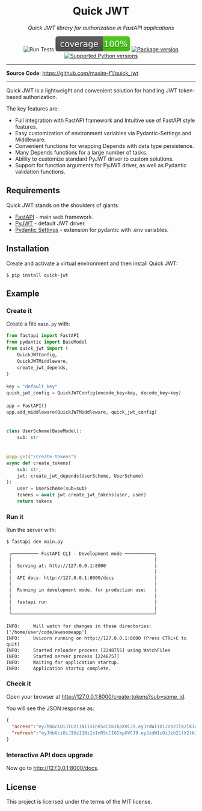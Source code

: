<h1 align="center">Quick JWT</h1>
<p align="center">
    <em>Quick JWT library for authorization in FastAPI applications</em>
</p>

<p align="center">
<img alt="Run Tests" src="https://github.com/maxim-f1/quick_jwt/actions/workflows/tests.yml/badge.svg">

<img alt="Coverage" src="https://github.com/maxim-f1/quick_jwt/blob/master/coverage.svg?raw=true">

<a href="https://pypi.org/project/fastapi" target="_blank">
    <img src="https://img.shields.io/pypi/v/quick-jwt?color=%234c1&label=pypi%20package" alt="Package version">
</a>

<a href="https://pypi.org/project/fastapi" target="_blank">
    <img src="https://img.shields.io/pypi/pyversions/quick-jwt.svg?color=%234c1" alt="Supported Python versions">
</a>
</p>

---

**Source Code**: <a href="https://github.com/maxim-f1/quick_jwt" target="_blank">https://github.com/maxim-f1/quick_jwt</a>

---

Quick JWT is a lightweight and convenient solution for handling JWT token-based authorization.

The key features are:
* Full integration with FastAPI framework and Intuitive use of FastAPI style features.
* Easy customization of environment variables via Pydantic-Settings and Middleware.
* Convenient functions for wrapping Depends with data type persistence.
* Many Depends functions for a large number of tasks.
* Ability to customize standard PyJWT driver to custom solutions.
* Support for function arguments for PyJWT driver, as well as Pydantic validation functions.

## Requirements

Quick JWT stands on the shoulders of giants:

* <a href="https://fastapi.tiangolo.com/" class="external-link" target="_blank">FastAPI</a> - main web framework.
* <a href="https://pyjwt.readthedocs.io/" class="external-link" target="_blank">PyJWT</a> - default JWT driver.
* <a href="https://docs.pydantic.dev/latest/concepts/pydantic_settings/" class="external-link" target="_blank">Pydantic Settings</a> - extension for pydantic with .env variables.

## Installation

Create and activate a virtual environment and then install Quick JWT:

<div class="termy">

```console
$ pip install quick-jwt
```

</div>

## Example

### Create it

Create a file `main.py` with:

```Python
from fastapi import FastAPI
from pydantic import BaseModel
from quick_jwt import (
    QuickJWTConfig,
    QuickJWTMiddleware,
    create_jwt_depends,
)

key = "default_key"
quick_jwt_config = QuickJWTConfig(encode_key=key, decode_key=key)

app = FastAPI()
app.add_middleware(QuickJWTMiddleware, quick_jwt_config)


class UserScheme(BaseModel):
    sub: str


@app.get("/create-tokens")
async def create_tokens(
    sub: str, 
    jwt: create_jwt_depends(UserScheme, UserScheme)
):
    user = UserScheme(sub=sub)
    tokens = await jwt.create_jwt_tokens(user, user)
    return tokens

```


### Run it

Run the server with:

<div class="termy">

```console
$ fastapi dev main.py

 ╭────────── FastAPI CLI - Development mode ───────────╮
 │                                                     │
 │  Serving at: http://127.0.0.1:8000                  │
 │                                                     │
 │  API docs: http://127.0.0.1:8000/docs               │
 │                                                     │
 │  Running in development mode, for production use:   │
 │                                                     │
 │  fastapi run                                        │
 │                                                     │
 ╰─────────────────────────────────────────────────────╯

INFO:     Will watch for changes in these directories: ['/home/user/code/awesomeapp']
INFO:     Uvicorn running on http://127.0.0.1:8000 (Press CTRL+C to quit)
INFO:     Started reloader process [2248755] using WatchFiles
INFO:     Started server process [2248757]
INFO:     Waiting for application startup.
INFO:     Application startup complete.
```

</div>

### Check it

Open your browser at <a href="http://127.0.0.1:8000/create-tokens?sub=some_id" class="external-link" target="_blank">http://127.0.0.1:8000/create-tokens?sub=some_id</a>.

You will see the JSON response as:

```JSON
{
  "access":"eyJhbGciOiJIUzI1NiIsInR5cCI6IkpXVCJ9.eyJzdWIiOiJzb21lX2lkIn0.EerZU4uZCRh7yXxOqsZKTwzls7BnL-6C8jidTTkit6k",
  "refresh":"eyJhbGciOiJIUzI1NiIsInR5cCI6IkpXVCJ9.eyJzdWIiOiJzb21lX2lkIn0.EerZU4uZCRh7yXxOqsZKTwzls7BnL-6C8jidTTkit6k"
}
```

### Interactive API docs upgrade

Now go to <a href="http://127.0.0.1:8000/docs" class="external-link" target="_blank">http://127.0.0.1:8000/docs</a>.

## License

This project is licensed under the terms of the MIT license.
